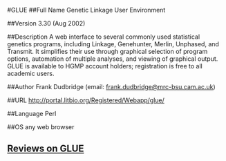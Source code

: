 #GLUE
##Full Name
Genetic Linkage User Environment

##Version
3.30 (Aug 2002)

##Description
A web interface to several commonly used statistical genetics programs, including Linkage, Genehunter, Merlin, Unphased, and Transmit. It simplifies their use through graphical selection of program options, automation of multiple analyses, and viewing of graphical output. GLUE is available to HGMP account holders; registration is free to all academic users.

##Author
Frank Dudbridge (email: frank.dudbridge@mrc-bsu.cam.ac.uk)

##URL
http://portal.litbio.org/Registered/Webapp/glue/

##Language
Perl

##OS
any web browser


## [Reviews on GLUE](https://github.com/gaow/genetic-analysis-software/issues/181)